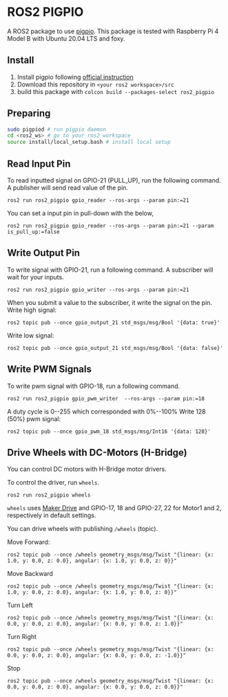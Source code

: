 # ROS2 PIGPIO

A ROS2 package to use [pigpio](http://abyz.me.uk/rpi/pigpio/).
This package is tested with Raspberry Pi 4 Model B with Ubuntu 20.04 LTS and foxy.

## Install

1. Install pigpio following [official instruction](https://abyz.me.uk/rpi/pigpio/download.html)
1. Download this repository in `<your ros2 workspace>/src`
1. build this package with `colcon build --packages-select ros2_pigpio`


## Preparing

```bash
sudo pigpiod # run pigpio daemon
cd <ros2_ws> # go to your ros2 workspace
source install/local_setup.bash # install local setup
```

## Read Input Pin

To read inputted signal on GPIO-21 (PULL_UP), run the following command. 
A publisher will send read value of the pin.
```
ros2 run ros2_pigpio gpio_reader --ros-args --param pin:=21
```

You can set a input pin in pull-down with the below, 
```
ros2 run ros2_pigpio gpio_reader --ros-args --param pin:=21 --param is_pull_up:=false
```

## Write Output Pin
To write signal with GPIO-21, run a following command. A subscriber will wait for your inputs.
```
ros2 run ros2_pigpio gpio_writer --ros-args --param pin:=21 
```

When you submit a value to the subscriber, it write the signal on the pin. 
Write high signal:
```
ros2 topic pub --once gpio_output_21 std_msgs/msg/Bool '{data: true}'
```

Write low signal:
```
ros2 topic pub --once gpio_output_21 std_msgs/msg/Bool '{data: false}'
```

## Write PWM Signals

To write pwm signal with GPIO-18, run a following command. 

```
ros2 run ros2_pigpio gpio_pwm_writer  --ros-args --param pin:=18
```

A duty cycle is 0--255 which corresponded with 0%--100%
Write 128 (50%) pwm signal:

```
ros2 topic pub --once gpio_pwm_18 std_msgs/msg/Int16 '{data: 128}'
```


## Drive Wheels with DC-Motors (H-Bridge)

You can control DC motors with H-Bridge motor drivers.

To control the driver, run `wheels`.
```
ros2 run ros2_pigpio wheels 
```

`wheels` uses [Maker Drive](https://www.cytron.io/p-maker-drive-simplifying-h-bridge-motor-driver-for-beginner) and  GPIO-17, 18 and GPIO-27, 22 for Motor1 and 2, respectively in default settings.

You can drive wheels with publishing `/wheels` (topic).

Move Forward: 
```
ros2 topic pub --once /wheels geometry_msgs/msg/Twist "{linear: {x: 1.0, y: 0.0, z: 0.0}, angular: {x: 1.0, y: 0.0, z: 0}}"
```

Move Backward
```
ros2 topic pub --once /wheels geometry_msgs/msg/Twist "{linear: {x: 1.0, y: 0.0, z: 0.0}, angular: {x: 1.0, y: 0.0, z: 0}}"
```

Turn Left
```
ros2 topic pub --once /wheels geometry_msgs/msg/Twist "{linear: {x: 0.0, y: 0.0, z: 0.0}, angular: {x: 0.0, y: 0.0, z: 1.0}}"
```

Turn Right
```
ros2 topic pub --once /wheels geometry_msgs/msg/Twist "{linear: {x: 0.0, y: 0.0, z: 0.0}, angular: {x: 0.0, y: 0.0, z: -1.0}}"
```

Stop
```
ros2 topic pub --once /wheels geometry_msgs/msg/Twist "{linear: {x: 0.0, y: 0.0, z: 0.0}, angular: {x: 0.0, y: 0.0, z: 0.0}}"
```